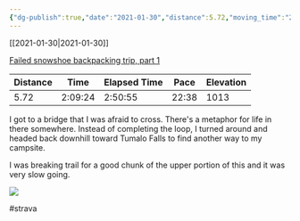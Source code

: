```yaml
---
{"dg-publish":true,"date":"2021-01-30","distance":5.72,"moving_time":"2:09:24","elapsed_time":"2:50:55","pace":"22:38","total_elevation_gain":1013,"url":"https://www.strava.com/activities/4708486479","permalink":"/01-personal/strava/2021-01-30-failed-snowshoe-backpacking-trip-part-1/","dgPassFrontmatter":true}
---
```



[[2021-01-30\|2021-01-30]]

[Failed snowshoe backpacking trip, part 1](https://www.strava.com/activities/4708486479)

| Distance | Time    | Elapsed Time | Pace  | Elevation |
| -------- | ------- | ------------ | ----- | --------- |
| 5.72     | 2:09:24 | 2:50:55      | 22:38 | 1013      |


I got to a bridge that I was afraid to cross. There's a metaphor for life in there somewhere. Instead of completing the loop, I turned around and headed back downhill toward Tumalo Falls to find another way to my campsite.

I was breaking trail for a good chunk of the upper portion of this and it was very slow going.
    
![](https://dgtzuqphqg23d.cloudfront.net/ZYoJLJxYA13yvoOMYF5ZJlMfqy99qLBk1vn7q4o0LeU-577x768.jpg)

    

#strava
